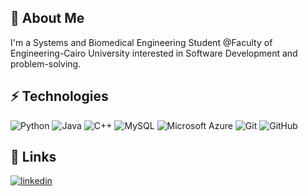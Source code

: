 
## 🚀 About Me
I'm a Systems and Biomedical Engineering Student @Faculty of Engineering-Cairo University interested in Software Development and problem-solving.


## ⚡ Technologies

![Python](https://img.shields.io/badge/-Python-black?style=flat-square&logo=Python)
![Java](https://img.shields.io/badge/-java-E34A86?style=flat-square&logo=java)
![C++](https://img.shields.io/badge/-C++-00599C?style=flat-square&logo=c)
![MySQL](https://img.shields.io/badge/-MySQL-black?style=flat-square&logo=mysql)
![Microsoft Azure](https://img.shields.io/badge/Microsoft%20Azure-232F7E?style=flat-square&logo=microsoft-azure)
![Git](https://img.shields.io/badge/-Git-black?style=flat-square&logo=git)
![GitHub](https://img.shields.io/badge/-GitHub-181717?style=flat-square&logo=github)


## 🔗 Links
[![linkedin](https://img.shields.io/badge/Ahmed%20Amgad-0A66C2?style=for-the-badge&logo=linkedin&logoColor=white)](https://www.linkedin.com/in/engineer-ahmed-amgad/)


